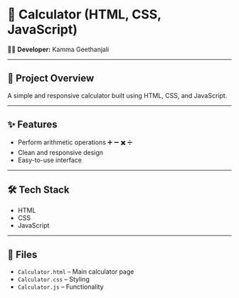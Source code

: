 # 🧮 Calculator (HTML, CSS, JavaScript)

👩‍💻 **Developer:** Kamma Geethanjali  

---

## 📌 Project Overview
A simple and responsive calculator built using HTML, CSS, and JavaScript.  

---

## ✨ Features
- Perform arithmetic operations ➕ ➖ ✖️ ➗  
- Clean and responsive design  
- Easy-to-use interface  

---

## 🛠️ Tech Stack
- HTML  
- CSS  
- JavaScript  

---

## 📂 Files
- `Calculator.html` – Main calculator page  
- `Calculator.css` – Styling  
- `Calculator.js` – Functionality  


